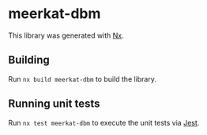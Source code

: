 # meerkat-dbm

This library was generated with [Nx](https://nx.dev).

## Building

Run `nx build meerkat-dbm` to build the library.

## Running unit tests

Run `nx test meerkat-dbm` to execute the unit tests via [Jest](https://jestjs.io).
